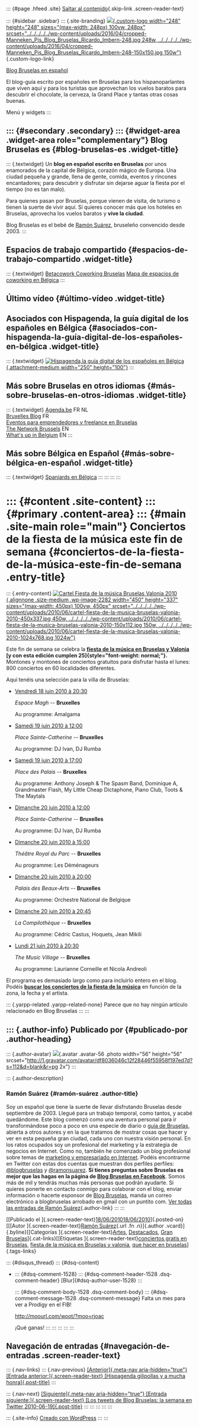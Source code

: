 ::: {#page .hfeed .site}
[Saltar al
contenido](../../../../../index.html?p=2281#content){.skip-link
.screen-reader-text}

::: {#sidebar .sidebar}
::: {.site-branding}
[![](../../../../../wp-content/uploads/2016/04/cropped-Manneken_Pis_Blog_Bruselas_Ricardo_Imbern-248.jpg){.custom-logo
width="248" height="248" sizes="(max-width: 248px) 100vw, 248px"
srcset="../../../../../wp-content/uploads/2016/04/cropped-Manneken_Pis_Blog_Bruselas_Ricardo_Imbern-248.jpg 248w, ../../../../../wp-content/uploads/2016/04/cropped-Manneken_Pis_Blog_Bruselas_Ricardo_Imbern-248-150x150.jpg 150w"}](../../../../../index.html){.custom-logo-link}

[Blog Bruselas en español](../../../../../index.html)

El blog-guía escrito por españoles en Bruselas para los hispanoparlantes
que viven aquí y para los turistas que aprovechan los vuelos baratos
para descubrir el chocolate, la cerveza, la Grand Place y tantas otras
cosas buenas.

Menú y widgets
:::

::: {#secondary .secondary}
::: {#widget-area .widget-area role="complementary"}
Blog Bruselas es {#blog-bruselas-es .widget-title}
----------------

::: {.textwidget}
Un **blog en español escrito en Bruselas** por unos enamorados de la
capital de Bélgica, corazón mágico de Europa. Una ciudad pequeña y
grande, llena de gente, comida, eventos y rincones encantadores; para
descubrir y disfrutar sin dejarse aguar la fiesta por el tiempo (no es
tan malo).

Para quienes pasan por Bruselas, porque vienen de visita, de turismo o
tienen la suerte de vivir aquí. Sí quieres conocer más que los hoteles
en Bruselas, aprovecha los vuelos baratos y **vive la ciudad**.

Blog Bruselas es el bebé de [Ramón Suárez](http://www.ramonsuarez.com),
bruseleño convencido desde 2003.
:::

Espacios de trabajo compartido {#espacios-de-trabajo-compartido .widget-title}
------------------------------

::: {.textwidget}
[Betacowork Coworking Bruselas](http://www.betacowork.com) [Mapa de
espacios de coworking en Bélgica](http://coworkingbelgium.com)
:::

Último vídeo {#último-vídeo .widget-title}
------------

Asociados con Hispagenda, la guía digital de los españoles en Bélgica {#asociados-con-hispagenda-la-guía-digital-de-los-españoles-en-bélgica .widget-title}
---------------------------------------------------------------------

::: {.textwidget}
[![Hispagenda,la guía digital de los españoles en
Bélgica](../../../../../wp-content/uploads/2010/04/Hispagenda-250px.gif "Hispagenda, la guía digital de los españoles en Bélgica"){.attachment-medium
width="250" height="100"}](http://www.hispagenda.com)
:::

Más sobre Bruselas en otros idiomas {#más-sobre-bruselas-en-otros-idiomas .widget-title}
-----------------------------------

::: {.textwidget}
[Agenda.be](http://www.agenda.be) FR NL\
[Bruxelles Blog](http://www.bxlblog.be/) FR\
[Eventos para emprendedores y freelance en
Bruselas](http://www.betacowork.com/events/)\
[The Network
Brussels](http://groups.yahoo.com/group/TheNetworkBrussels/) EN\
[What\'s up in Belgium](http://www.whatsupin.be/) EN
:::

Más sobre Bélgica en Español {#más-sobre-bélgica-en-español .widget-title}
----------------------------

::: {.textwidget}
[Spaniards en Bélgica](http://www.spaniards.es/paises/belgica)
:::
:::
:::
:::

::: {#content .site-content}
::: {#primary .content-area}
::: {#main .site-main role="main"}
Conciertos de la fiesta de la música este fin de semana {#conciertos-de-la-fiesta-de-la-música-este-fin-de-semana .entry-title}
=======================================================

::: {.entry-content}
[![Cartel Fiesta de la música Bruselas Valonia
2010](../../../../../wp-content/uploads/2010/06/cartel-fiesta-de-la-musica-bruselas-valonia-2010-450x337.jpg "Cartel Fiesta de la música Bruselas Valonia 2010"){.alignnone
.size-medium .wp-image-2282 width="450" height="337"
sizes="(max-width: 450px) 100vw, 450px"
srcset="../../../../../wp-content/uploads/2010/06/cartel-fiesta-de-la-musica-bruselas-valonia-2010-450x337.jpg 450w, ../../../../../wp-content/uploads/2010/06/cartel-fiesta-de-la-musica-bruselas-valonia-2010-150x112.jpg 150w, ../../../../../wp-content/uploads/2010/06/cartel-fiesta-de-la-musica-bruselas-valonia-2010-1024x768.jpg 1024w"}](http://2010.fetedelamusique.be/)

Este fin de semana se celebra la **[fiesta de la música en Bruselas y
Valonia](http://2010.fetedelamusique.be/ "Fiesta de la música en Bruselas y Valonia")
[y con esta edición cumplen 25]{style="font-weight: normal;"}.**
Montones y montones de conciertos gratuitos para disfrutar hasta el
lunes: 800 conciertos en 60 localidades diferentes.

Aquí tenéis una selección para la villa de Bruselas:

<div>

<div>

-   <div>

    [Vendredi 18 juin 2010
    à 20:30](http://www.blogbruselas.com/programme/vendredi-18-juin-2010/bruxelles-1)

    </div>

    *Espace Magh* -- **Bruxelles**

    <div>

    Au programme: Amalgama

    </div>

-   <div>

    [Samedi 19 juin 2010
    à 12:00](http://www.blogbruselas.com/programme/samedi-19-juin-2010/bruxelles-2)

    </div>

    *Place Sainte-Catherine* -- **Bruxelles**

    <div>

    Au programme: DJ Ivan, DJ Rumba

    </div>

-   <div>

    [Samedi 19 juin 2010
    à 17:00](http://www.blogbruselas.com/programme/samedi-19-juin-2010/bruxelles)

    </div>

    *Place des Palais* -- **Bruxelles**

    <div>

    Au programme: Anthony Joseph & The Spasm Band, Dominique A,
    Grandmaster Flash, My Little Cheap Dictaphone, Piano Club, Toots &
    The Maytals

    </div>

-   <div>

    [Dimanche 20 juin 2010
    à 12:00](http://www.blogbruselas.com/programme/dimanche-20-juin-2010/bruxelles-3)

    </div>

    *Place Sainte-Catherine* -- **Bruxelles**

    <div>

    Au programme: DJ Ivan, DJ Rumba

    </div>

-   <div>

    [Dimanche 20 juin 2010
    à 15:00](http://www.blogbruselas.com/programme/dimanche-20-juin-2010/bruxelles-1)

    </div>

    *Théâtre Royal du Parc* -- **Bruxelles**

    <div>

    Au programme: Les Déménageurs

    </div>

-   <div>

    [Dimanche 20 juin 2010
    à 20:00](http://www.blogbruselas.com/programme/dimanche-20-juin-2010/bruxelles-2)

    </div>

    *Palais des Beaux-Arts* -- **Bruxelles**

    <div>

    Au programme: Orchestre National de Belgique

    </div>

-   <div>

    [Dimanche 20 juin 2010
    à 20:45](http://www.blogbruselas.com/programme/dimanche-20-juin-2010/bruxelles-4)

    </div>

    *La Compilothèque* -- **Bruxelles**

    <div>

    Au programme: Cédric Castus, Hoquets, Jean Mikili

    </div>

-   <div>

    [Lundi 21 juin 2010
    à 20:30](http://www.blogbruselas.com/programme/lundi-21-juin-2010/bruxelles-0)

    </div>

    *The Music Village* -- **Bruxelles**

    <div>

    Au programme: Laurianne Corneille et Nicola Andreoli

    </div>

</div>

</div>

El programa es demasiado largo como para incluirlo entero en el blog.
Podéis [**buscar los conciertos de la fiesta de la
música**](http://2010.fetedelamusique.be/programme "Buscador de conciertos Fiesta de la música 2010")
en función de la zona, la fecha y el artista.

::: {.yarpp-related .yarpp-related-none}
Parece que no hay ningún artículo relacionado en Blog Bruselas
:::
:::

::: {.author-info}
Publicado por {#publicado-por .author-heading}
-------------

::: {.author-avatar}
![](http://1.gravatar.com/avatar/df8036046c12f28446f55958f197ed7d?s=56&d=blank&r=pg){.avatar
.avatar-56 .photo width="56" height="56"
srcset="http://1.gravatar.com/avatar/df8036046c12f28446f55958f197ed7d?s=112&d=blank&r=pg 2x"}
:::

::: {.author-description}
### Ramón Suárez {#ramón-suárez .author-title}

Soy un español que tiene la suerte de llevar disfrutando Bruselas desde
septiembre de 2003. Llegué para un trabajo temporal, como tantos, y
acabé quedándome. Este blog comenzó como una aventura personal para ir
transformándose poco a poco en una especie de diario o [guía de
Bruselas](../../../../../index.html), abierta a otros autores y en la
que tratamos de mostrar cosas que hacer y ver en esta pequeña gran
ciudad, cada uno con nuestra visión personal. En los ratos ocupados soy
un profesional del marketing y la estrategia de negocios en Internet.
Como no, también he comenzado un blog profesional sobre temas de
[marketing y empresariado en Internet](http://ramonsuarez.com). Podéis
encontrarme en Twitter con estas dos cuentas que muestran dos perfiles
perfiles: [\@blogbruselas](http://twitter.com/blogbruselas) y
[\@ramonsuarez](http://twitter.com/ramonsuarez). **Sí tienes preguntas
sobre Bruselas es mejor que las hagas en la página de [Blog Bruselas en
Facebook](http://www.facebook.com/blogbruselas)**. Somos más de mil y
tendrás muchas más personas que podrán ayudarte. Si quieres ponerte en
contacto conmigo para colaborar con el blog, enviar información o
hacerte esponsor de [Blog Bruselas](../../../../../index.html), manda un
correo electrónico a blogbruselas arrobado en gmail con un puntito com.
[Ver todas las entradas de Ramón
Suárez](../../../04/30/index.html?author=2){.author-link}
:::
:::

[[Publicado el
]{.screen-reader-text}[18/06/201018/06/2010](../../../../../index.html?p=2281)]{.posted-on}[[[Autor
]{.screen-reader-text}[Ramón
Suárez](../../../04/30/index.html?author=2){.url .fn .n}]{.author
.vcard}]{.byline}[[Categorías
]{.screen-reader-text}[Artes](../../../../category/artes/index.html),
[Destacados](../../../../category/destacados/index.html), [Gran
Bruselas](../../../../category/gran-bruselas/index.html)]{.cat-links}[[Etiquetas
]{.screen-reader-text}[conciertos gratis en
Bruselas](../../../../tag/conciertos-gratis-en-bruselas/index.html),
[fiesta de la música en Bruselas y
valonia](../../../../tag/fiesta-de-la-musica-en-bruselas-y-valonia/index.html),
[que hacer en
bruselas](../../../../tag/que-hacer-en-bruselas/index.html)]{.tags-links}

::: {#disqus_thread}
::: {#dsq-content}
-   ::: {#dsq-comment-1528}
    ::: {#dsq-comment-header-1528 .dsq-comment-header}
    [Blur]{#dsq-author-user-1528}
    :::

    ::: {#dsq-comment-body-1528 .dsq-comment-body}
    ::: {#dsq-comment-message-1528 .dsq-comment-message}
    Falta un mes para ver a Prodigy en el FIB!

    <http://moourl.com/woot/?moo=rjoac>

    ¡Qué ganas!
    :::
    :::
    :::
:::
:::

Navegación de entradas {#navegación-de-entradas .screen-reader-text}
----------------------

::: {.nav-links}
::: {.nav-previous}
[[Anterior]{.meta-nav aria-hidden="true"} [Entrada
anterior:]{.screen-reader-text} [Hispagenda gilipollas y a mucha
honra]{.post-title}](../../../../../index.html?p=2276)
:::

::: {.nav-next}
[[Siguiente]{.meta-nav aria-hidden="true"} [Entrada
siguiente:]{.screen-reader-text} [Los tweets de Blog Bruselas: la semana
en Twitter 2010-06-19]{.post-title}](../../../../../index.html?p=2291)
:::
:::
:::
:::
:::

::: {.site-info}
[Creado con WordPress](https://es.wordpress.org/)
:::
:::
